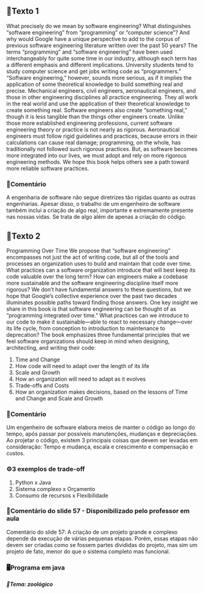 <h2>📝Texto 1</h2>

What precisely do we mean by software engineering? What distinguishes “software engineering” from “programming” or “computer science”? And why would Google have a unique perspective to add to the corpus of previous software engineering literature written over the past 50 years?
The terms “programming” and “software engineering” have been used interchangeably for quite some time in our industry, although each term has a different emphasis and different implications. University students tend to study computer science and get jobs writing code as “programmers.”
“Software engineering,” however, sounds more serious, as if it implies the application of some theoretical knowledge to build something real and precise. Mechanical engineers, civil engineers, aeronautical engineers, and those in other engineering disciplines all practice engineering. They all work in the real world and use the application of their theoretical knowledge to create something real. Software engineers also create “something real,” though it is less tangible than the things other engineers create.
Unlike those more established engineering professions, current software engineering theory or practice is not nearly as rigorous. Aeronautical engineers must follow rigid guidelines and practices, because errors in their calculations can cause real damage; programming, on the whole, has traditionally not followed such rigorous practices. But, as software becomes more integrated into our lives, we must adopt and rely on more rigorous engineering methods. We hope this book helps others see a path toward more reliable software practices.

<h3>💬Comentário</h3>

A engenharia de software não segue diretrizes tão rígidas quanto as outras engenharias. Apesar disso, o trabalho de um engenheiro de software também inclui a criação de algo real, importante e extremamente presente nas nossas vidas. Se trata
de algo além de apenas a criação do código.

<h2>📝Texto 2</h2>

Programming Over Time
We propose that “software engineering” encompasses not just the act of writing code, but all of the tools and processes an organization uses to build and maintain that code over time. What practices can a software organization introduce that will best keep its code valuable over the long term? How can engineers make a codebase more sustainable and the software engineering discipline itself more rigorous? We don’t have fundamental answers to these questions, but we hope that Google’s collective experience over the past two decades illuminates possible paths toward finding those answers.
One key insight we share in this book is that software engineering can be thought of as “programming integrated over time.” What practices can we introduce to our code to make it sustainable—able to react to necessary change—over its life cycle, from conception to introduction to maintenance to deprecation?
The book emphasizes three fundamental principles that we feel software organizations should keep in mind when designing, architecting, and writing their code:
<ol>
<li>Time and Change</li>
<li>How code will need to adapt over the length of its life</li>
<li>Scale and Growth</li>
<li>How an organization will need to adapt as it evolves</li>
<li>Trade-offs and Costs</li>
<li>How an organization makes decisions, based on the lessons of Time and Change and Scale and Growth</li>
</ol>

<h3>💬Comentário</h3>

Um engenheiro de software elabora meios de manter o código ao longo do tempo, após passar por possíveis manutenções, mudanças e depreciações. Ao projetar o código, existem 3 principais coisas que devem ser levadas em consideração:
Tempo e mudança, escala e crescimento e compensação e custos.

<h3>⚙️3 exemplos de trade-off</h3>

<ol>
 <li>Python x Java</li>
 <li>Sistema complexo x Orçamento</li>
 <li>Consumo de recursos x Flexibilidade</li>
</ol> 

<h3>💬Comentário do slide 57 - Disponibilizado pelo professor em aula</h3>

Comentário do slide 57: A criação de um projeto grande e complexo depende da execução de várias pequenas etapas. Porém, essas etapas não devem ser criadas como se fossem partes divididas do projeto, mas sim um projeto de fato, menor do que o sistema completo mas funcional.

<h3>🖥️Programa em java</h3>
<h5>🐾Tema: zoológico</h5>
